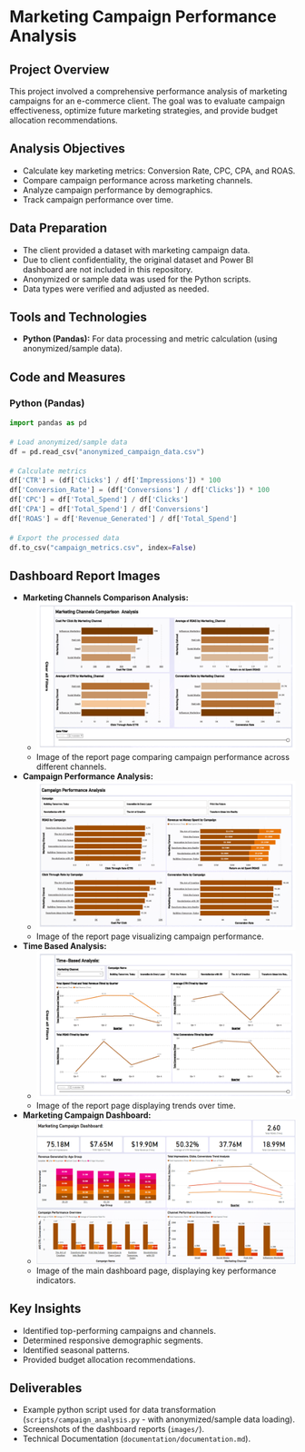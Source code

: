 # Marketing Campaign Performance Analysis

## Project Overview

This project involved a comprehensive performance analysis of marketing campaigns for an e-commerce client. The goal was to evaluate campaign effectiveness, optimize future marketing strategies, and provide budget allocation recommendations.

## Analysis Objectives

* Calculate key marketing metrics: Conversion Rate, CPC, CPA, and ROAS.
* Compare campaign performance across marketing channels.
* Analyze campaign performance by demographics.
* Track campaign performance over time.

## Data Preparation

* The client provided a dataset with marketing campaign data.
* Due to client confidentiality, the original dataset and Power BI dashboard are not included in this repository.
* Anonymized or sample data was used for the Python scripts.
* Data types were verified and adjusted as needed.

## Tools and Technologies

* **Python (Pandas):** For data processing and metric calculation (using anonymized/sample data).

## Code and Measures

### Python (Pandas)

```python
import pandas as pd

# Load anonymized/sample data
df = pd.read_csv("anonymized_campaign_data.csv") 

# Calculate metrics
df['CTR'] = (df['Clicks'] / df['Impressions']) * 100
df['Conversion_Rate'] = (df['Conversions'] / df['Clicks']) * 100
df['CPC'] = df['Total_Spend'] / df['Clicks']
df['CPA'] = df['Total_Spend'] / df['Conversions']
df['ROAS'] = df['Revenue_Generated'] / df['Total_Spend']

# Export the processed data
df.to_csv("campaign_metrics.csv", index=False)
```

## Dashboard Report Images

- **Marketing Channels Comparison Analysis:**
    - ![Marketing Channels Comparison Analysis](images/Marketing_Channels_Comparison_Analysis.png)
    - Image of the report page comparing campaign performance across different channels.
- **Campaign Performance Analysis:**
    - ![Campaign Performance Analysis](images/Campaign_Performance_Analysis.png)
    - Image of the report page visualizing campaign performance.
- **Time Based Analysis:**
    - ![Time Based Analysis](images/Time_Based_Analysis.png)
    - Image of the report page displaying trends over time.
- **Marketing Campaign Dashboard:**
    - ![Marketing Campaign Dashboard](images/Marketing_Campaign_Dashboard.png)
    - Image of the main dashboard page, displaying key performance indicators.

## Key Insights

- Identified top-performing campaigns and channels.
- Determined responsive demographic segments.
- Identified seasonal patterns.
- Provided budget allocation recommendations.

## Deliverables

- Example python script used for data transformation (`scripts/campaign_analysis.py` - with anonymized/sample data loading).
- Screenshots of the dashboard reports (`images/`).
- Technical Documentation (`documentation/documentation.md`).
